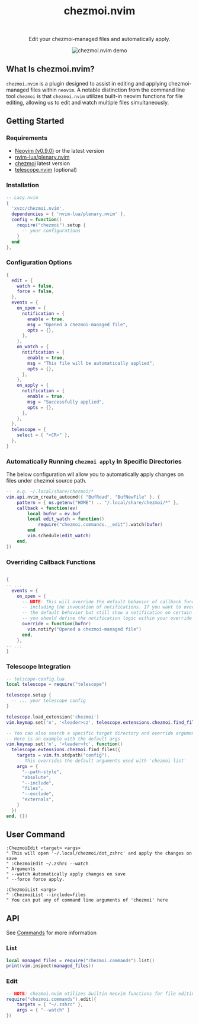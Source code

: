 <div align="center">
  <h1 align="center">chezmoi.nvim</h2>
</div>
<br>
<div align="center">
  <p>Edit your chezmoi-managed files and automatically apply.</p>
  <img src="https://github.com/xvzc/chezmoi.nvim/assets/45588457/3053d4f9-a59c-4c29-b20c-b2c7a0e79a18" alt="chezmoi.nvim demo">
</div>

## What Is chezmoi.nvim?
`chezmoi.nvim` is a plugin designed to assist in editing and applying chezmoi-managed files within `neovim`. A notable distinction from the command line tool `chezmoi` is that `chezmoi.nvim` utilizes built-in neovim functions for file editing, allowing us to edit and watch multiple files simultaneously.

## Getting Started
### Requirements
- [Neovim (v0.9.0)](https://github.com/neovim/neovim/releases/tag/v0.9.0) or the latest version
- [nvim-lua/plenary.nvim](https://github.com/nvim-lua/plenary.nvim)
- [chezmoi](https://github.com/twpayne/chezmoi) latest version
- [telescope.nvim](https://github.com/nvim-telescope/telescope.nvim) (optional)

### Installation

```lua
-- Lazy.nvim
{
  'xvzc/chezmoi.nvim',
  dependencies = { 'nvim-lua/plenary.nvim' },
  config = function()
    require("chezmoi").setup {
      -- your configurations
    }
  end
},
```

### Configuration Options
```lua
{
  edit = {
    watch = false,
    force = false,
  },
  events = {
    on_open = {
      notification = {
        enable = true,
        msg = "Opened a chezmoi-managed file",
        opts = {},
      },
    },
    on_watch = {
      notification = {
        enable = true,
        msg = "This file will be automatically applied",
        opts = {},
      },
    },
    on_apply = {
      notification = {
        enable = true,
        msg = "Successfully applied",
        opts = {},
      },
    },
  },
  telescope = {
    select = { "<CR>" },
  },
}
```

### Automatically Running `chezmoi apply` In Specific Directories
The below configuration wll allow you to automatically apply changes on files under chezmoi source path.
```lua
--  e.g. ~/.local/share/chezmoi/*
vim.api.nvim_create_autocmd({ "BufRead", "BufNewFile" }, {
    pattern = { os.getenv("HOME") .. "/.local/share/chezmoi/*" },
    callback = function(ev)
        local bufnr = ev.buf
        local edit_watch = function()
            require("chezmoi.commands.__edit").watch(bufnr)
        end
        vim.schedule(edit_watch)
    end,
})
```

### Overriding Callback Functions
```lua

{
-- ...
  events = {
    on_open = {
      -- NOTE: This will override the default behavior of callback functions,
      -- including the invocation of notifications. If you want to override
      -- the default behavior but still show a notification on certain events,
      -- you should define the notification logic within your override function.
      override = function(bufnr)
        vim.notify("Opened a chezmoi-managed file")
      end,
    },
-- ...
}

```

### Telescope Integration
```lua
-- telscope-config.lua
local telescope = require("telescope")

telescope.setup {
  -- ... your telescope config
}

telescope.load_extension('chezmoi')
vim.keymap.set('n', '<leader>cz', telescope.extensions.chezmoi.find_files, {})

-- You can also search a specific target directory and override arguments
-- Here is an example with the default args
vim.keymap.set('n', '<leader>fc', function()
  telescope.extensions.chezmoi.find_files({
    targets = vim.fn.stdpath("config"),
    -- This overrides the default arguments used with 'chezmoi list'
    args = { 
      "--path-style",
      "absolute",
      "--include",
      "files",
      "--exclude",
      "externals",
    }
  })
end, {})
```

## User Command
```vim
:ChezmoiEdit <target> <args>
" This will open '~/.local/chezmoi/dot_zshrc' and apply the changes on save
" :ChezmoiEdit ~/.zshrc --watch
" Arguments
" --watch Automatically apply changes on save
" --force force apply.

:ChezmoiList <args>
" :ChezmoiList --include=files
" You can put any of command line arguments of 'chezmoi' here
```

## API
See [Commands](https://github.com/xvzc/chezmoi.nvim/blob/main/lua/chezmoi/commands/init.lua) for more information
### List
```lua
local managed_files = require("chezmoi.commands").list()
print(vim.inspect(managed_files))
```

### Edit
```lua
-- NOTE: chezmoi.nvim utilizes builtin neovim functions for file editing instead of `chzmoi edit`
require("chezmoi.commands").edit({
    targets = { "~/.zshrc" },
    args = { "--watch" }
})
```
